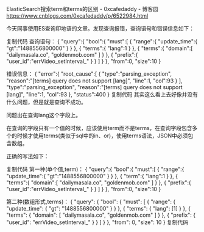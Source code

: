 ElasticSearch搜索term和terms的区别 - 0xcafedaddy - 博客园 https://www.cnblogs.com/0xcafedaddy/p/6522984.html

今天同事使用ES查询印地语的文章。发现查询报错，查询语句和错误信息如下：

复制代码
查询语句：
{
    "query":{
        "bool":{
            "must":[
                {
                    "range":{
                        "update_time":{
                            "gt":"1488556800000"
                        }
                    }
                },
                {
                    "terms":{
                        "lang":1
                    }
                },
                {
                    "terms":{
                        "domain":[
                            "dailymasala.co",
                            "goldenmob.com"
                        ]
                    }
                },
                {
                    "prefix":{
                        "user_id":"errVideo_setInterval_"
                    }
                }
            ]
        }
    },
    "from":0,
    "size":10
}

错误信息：
{
    "error":{
        "root_cause":[
            {
                "type":"parsing_exception",
                "reason":"[terms] query does not support [lang]",
                "line":1,
                "col":93
            }
        ],
        "type":"parsing_exception",
        "reason":"[terms] query does not support [lang]",
        "line":1,
        "col":93
    },
    "status":400
}
复制代码
其实这么看上去好像并没有什么问题，但是就是查询不成功。

问题出在查询lang这个字段上。

在查询的字段只有一个值的时候，应该使用term而不是terms，在查询字段包含多个的时候才使用terms(类似于sql中的in、or)，使用terms语法，JSON中必须包含数组。

正确的写法如下：

复制代码
第一种(单个值,term)：
{
    "query":{
        "bool":{
            "must":[
                {
                    "range":{
                        "update_time":{
                            "gt":"1488556800000"
                        }
                    }
                },
                {
                    "term":{
                        "lang":1
                    }
                },
                {
                    "terms":{
                        "domain":[
                            "dailymasala.co",
                            "goldenmob.com"
                        ]
                    }
                },
                {
                    "prefix":{
                        "user_id":"errVideo_setInterval_"
                    }
                }
            ]
        }
    },
    "from":0,
    "size":10
}



第二种(数组形式,terms)：
{
  "query": {
    "bool": {
      "must": [
        {
          "range": {
            "update_time": {
              "gt": "1488556800000"
            }
          }
        },
        {
          "terms": {
            "lang": [1]
          }
        },
        {
          "terms": {
            "domain": [
              "dailymasala.co",
              "goldenmob.com"
            ]
          }
        },
        {
          "prefix": {
            "user_id": "errVideo_setInterval_"
          }
        }
      ]
    }
  },
  "from": 0,
  "size": 10
}
复制代码
